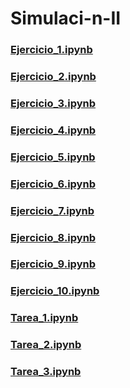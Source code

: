 # Simulaci-n-II
### [Ejercicio_1.ipynb](https://github.com/FabiolaHuescasDelRio/Simulaci-n-II/blob/54495a1304da958de8367dfb2a4fbcdc1807898d/Ejercicio%201)
  ### [Ejercicio_2.ipynb](https://github.com/FabiolaHuescasDelRio/Simulaci-n-II/blob/54f5b49dea38d2c3f6a296ff7349989238fe44f8/Ejercicio%202)
  ### [Ejercicio_3.ipynb](https://github.com/FabiolaHuescasDelRio/Simulaci-n-II/blob/aadc584803b5db172a33ac36db68e8137cfa8696/Ejercicio%203)
  ### [Ejercicio_4.ipynb](https://github.com/FabiolaHuescasDelRio/Simulaci-n-II/blob/badc447384c20a842cf3210f1e7d1564078a58c5/Ejercicio%204)
  ### [Ejercicio_5.ipynb](https://github.com/FabiolaHuescasDelRio/Simulaci-n-II/blob/8cd4b2e5eb6fdcad633da7373632aed42250107e/Ejercicio%205)
  ### [Ejercicio_6.ipynb](https://github.com/FabiolaHuescasDelRio/Simulaci-n-II/blob/ce732f9921d4a877189586babac9a0b534d1fa6b/Ejercicio%206)
  ### [Ejercicio_7.ipynb](https://github.com/FabiolaHuescasDelRio/Simulaci-n-II/blob/da31e0fed9d0d93af720ca652a02730ce37c19ab/Ejercicio%207)
  ### [Ejercicio_8.ipynb](https://github.com/FabiolaHuescasDelRio/Simulaci-n-II/blob/b54d611ba866c41a87175ac21094887998fc9d4a/Ejercicio%208)
  ### [Ejercicio_9.ipynb](https://github.com/FabiolaHuescasDelRio/Simulaci-n-II/blob/069725d20de1b7149d9e03275175c1f5f44bd033/Ejercicio%209)
  ### [Ejercicio_10.ipynb](https://github.com/FabiolaHuescasDelRio/Simulaci-n-II/blob/3583dc0d29f8d7d2f91fa0bfdb4ddd0594c75b90/Ejercicio%2010)
  ### [Tarea_1.ipynb](https://github.com/FabiolaHuescasDelRio/Simulaci-n-II/blob/595349f6a59fc9c7aa723775d01fac9b29aa0d3a/Tarea%201)
  ### [Tarea_2.ipynb](https://github.com/FabiolaHuescasDelRio/Simulaci-n-II/blob/a1685027233adbba81037be1dc61fb3a3f0feca5/Tarea%202)
  ### [Tarea_3.ipynb](https://github.com/FabiolaHuescasDelRio/Simulaci-n-II/blob/daa30b79c098c5c99b0705cf16e25717fc1e68aa/Tarea%203)
 
